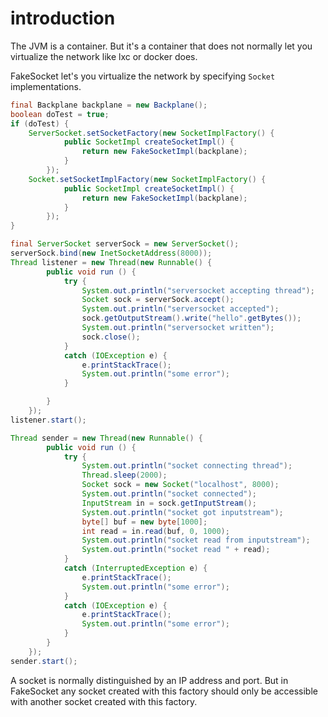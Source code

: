 # introduction

The JVM is a container. But it's a container that does not normally
let you virtualize the network like lxc or docker does.

FakeSocket let's you virtualize the network by specifying `Socket`
implementations.

```Java
final Backplane backplane = new Backplane();
boolean doTest = true;
if (doTest) {
    ServerSocket.setSocketFactory(new SocketImplFactory() {
            public SocketImpl createSocketImpl() {
                return new FakeSocketImpl(backplane);
            }
        });
    Socket.setSocketImplFactory(new SocketImplFactory() {
            public SocketImpl createSocketImpl() {
                return new FakeSocketImpl(backplane);
            }
        });
}

final ServerSocket serverSock = new ServerSocket();
serverSock.bind(new InetSocketAddress(8000));
Thread listener = new Thread(new Runnable() {
        public void run () {
            try {
                System.out.println("serversocket accepting thread");
                Socket sock = serverSock.accept();
                System.out.println("serversocket accepted");
                sock.getOutputStream().write("hello".getBytes());
                System.out.println("serversocket written");
                sock.close();
            }
            catch (IOException e) {
                e.printStackTrace();
                System.out.println("some error");
            }

        }
    });
listener.start();

Thread sender = new Thread(new Runnable() {
        public void run () {
            try {
                System.out.println("socket connecting thread");
                Thread.sleep(2000);
                Socket sock = new Socket("localhost", 8000);
                System.out.println("socket connected");
                InputStream in = sock.getInputStream();
                System.out.println("socket got inputstream");
                byte[] buf = new byte[1000];
                int read = in.read(buf, 0, 1000);
                System.out.println("socket read from inputstream");
                System.out.println("socket read " + read);
            }
            catch (InterruptedException e) {
                e.printStackTrace();
                System.out.println("some error");
            }
            catch (IOException e) {
                e.printStackTrace();
                System.out.println("some error");
            }
        }
    });
sender.start();
```

A socket is normally distinguished by an IP address and port. But in
FakeSocket any socket created with this factory should only be
accessible with another socket created with this factory.
